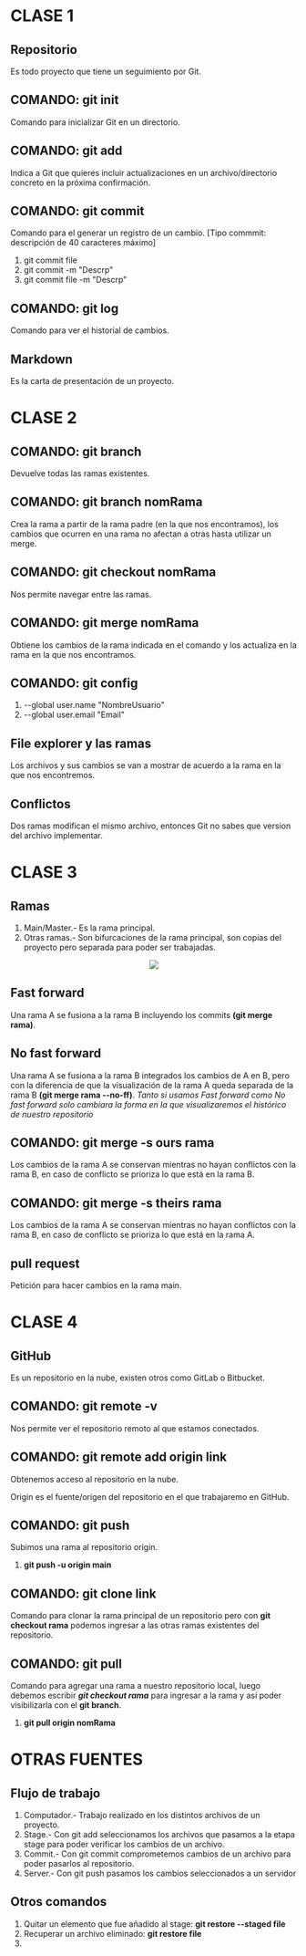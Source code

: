 # CLASE 1
## Repositorio
Es todo proyecto que tiene un seguimiento por Git.
## COMANDO: git init
Comando para inicializar Git en un directorio.
## COMANDO: git add
Indica a Git que quieres incluir actualizaciones en un archivo/directorio concreto en la próxima confirmación.
## COMANDO: git commit
Comando para el generar un registro de un cambio. [Tipo commmit: descripción de 40 caracteres máximo]
1. git commit file
2. git commit -m "Descrp"
3. git commit file -m "Descrp" 
## COMANDO: git log
Comando para ver el historial de cambios.
## Markdown
Es la carta de presentación de un proyecto.

# CLASE 2
## COMANDO: git branch 
Devuelve todas las ramas existentes.
## COMANDO: git branch nomRama
Crea la rama a partir de la rama padre (en la que nos encontramos), los cambios que ocurren en una rama no afectan a otras hasta utilizar un merge.
## COMANDO: git checkout nomRama
Nos permite navegar entre las ramas.
## COMANDO: git merge nomRama
Obtiene los cambios de la rama indicada en el comando y los actualiza en la rama en la que nos encontramos.
## COMANDO: git config
1. --global user.name "NombreUsuario"
2. --global user.email "Email"
## File explorer y las ramas
Los archivos y sus cambios se van a mostrar de acuerdo a la rama en la que nos encontremos.
## Conflictos
Dos ramas modifican el mismo archivo, entonces Git no sabes que version del archivo implementar.

# CLASE 3
## Ramas
1. Main/Master.- Es la rama principal.
2. Otras ramas.- Son bifurcaciones de la rama principal, son copias del proyecto pero separada para poder ser trabajadas.
<p></p>

<center><img src="Ramas.png"></center>

## Fast forward
Una rama A se fusiona a la rama B incluyendo los commits **(git merge rama)**.
## No fast forward
Una rama A se fusiona a la rama B integrados los cambios de A en B, pero con la diferencia de que la visualización de la rama A queda separada de la rama B **(git merge rama --no-ff)**.
*Tanto si usamos Fast forward como No fast forward solo cambiara la forma en la que visualizaremos el histórico de nuestro repositorio*
## COMANDO: git merge -s ours rama
Los cambios de la rama A se conservan mientras no hayan conflictos con la rama B, en caso de conflicto se prioriza lo que está en la rama B.
## COMANDO: git merge -s theirs rama
Los cambios de la rama A se conservan mientras no hayan conflictos con la rama B, en caso de conflicto se prioriza lo que está en la rama A.
## pull request
Petición para hacer cambios en la rama main.

# CLASE 4
## GitHub
Es un repositorio en la nube, existen otros como GitLab o Bitbucket.
## COMANDO: git remote -v
Nos permite ver el repositorio remoto al que estamos conectados.
## COMANDO: git remote add origin link
Obtenemos acceso al repositorio en la nube. <p>
Origin es el fuente/origen del repositorio en el que trabajaremo en GitHub.
## COMANDO: git push 
Subimos una rama al repositorio origin.
1. **git push -u origin main**
## COMANDO: git clone link
Comando para clonar la rama principal de un repositorio pero con **git checkout rama** podemos ingresar a las otras ramas existentes del repositorio.
## COMANDO: git pull
Comando para agregar una rama a nuestro repositorio local, luego debemos escribir ***git checkout rama*** para ingresar a la rama y así poder visibilizarla con el **git branch**.
1. **git pull origin nomRama**

# OTRAS FUENTES
## Flujo de trabajo
1. Computador.- Trabajo realizado en los distintos archivos de un proyecto.
2. Stage.- Con git add seleccionamos los archivos que pasamos a la etapa stage para poder verificar los cambios de un archivo.
3. Commit.- Con git commit comprometemos cambios de un archivo para poder pasarlos al repositorio.
4. Server.- Con git push pasamos los cambios seleccionados a un servidor

## Otros comandos
1. Quitar un elemento que fue añadido al stage: **git restore --staged file**
2. Recuperar un archivo eliminado: **git restore file**
3. 